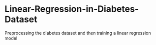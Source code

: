 # Linear-Regression-in-Diabetes-Dataset
Preprocessing the diabetes dataset and then training a linear regression model
